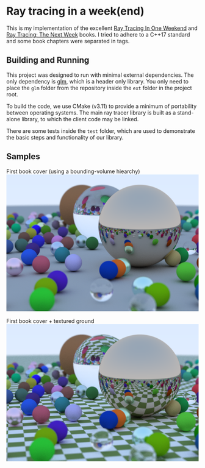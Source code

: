 # Ray tracing in a week(end)

This is my implementation of the excellent [Ray Tracing In One Weekend](https://raytracing.github.io/books/RayTracingInOneWeekend.html) and [Ray Tracing: The Next Week](https://raytracing.github.io/books/RayTracingTheNextWeek.html) books. I tried to adhere to a C++17 standard and some book chapters were separated in tags.

## Building and Running

This project was designed to run with minimal external dependencies. The only dependency is [glm](https://github.com/g-truc/glm), which is a header only library. You only need to place the `glm` folder from the repository inside the `ext` folder in the project root.

To build the code, we use CMake (v3.11) to provide a minimum of portability between operating systems. The main ray tracer library is built as a stand-alone library, to which the client code may be linked.

There are some tests inside the `test` folder, which are used to demonstrate the basic steps and functionality of our library.

## Samples

First book cover (using a bounding-volume hiearchy)
![Image from book 1](/img/book1_cover_BVH.png)

First book cover + textured ground
![Image from book 1 + textured ground](/img/book1_cover_tex.png)
